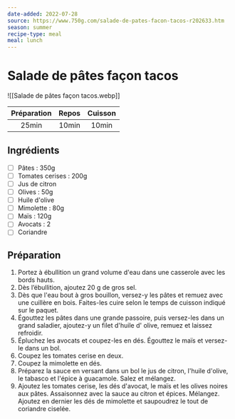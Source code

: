 ```yaml
---
date-added: 2022-07-28
source: https://www.750g.com/salade-de-pates-facon-tacos-r202633.htm
season: summer
recipe-type: meal
meal: lunch
---
```


# Salade de pâtes façon tacos

![[Salade de pâtes façon tacos.webp]]

| Préparation | Repos | Cuisson |
|:-----------:|:-----:|:-------:|
|    25min    | 10min |  10min  |

## Ingrédients

- [ ] Pâtes : 350g
- [ ] Tomates cerises : 200g
- [ ] Jus de citron
- [ ] Olives : 50g
- [ ] Huile d'olive
- [ ] Mimolette : 80g
- [ ] Maïs : 120g
- [ ] Avocats : 2
- [ ] Coriandre

## Préparation

1. Portez à ébullition un grand volume d'eau dans une casserole avec les bords hauts.
2. Dès l’ébullition, ajoutez 20 g de gros sel.
3. Dès que l'eau bout à gros bouillon, versez-y les pâtes et remuez avec une cuillère en bois. Faites-les cuire selon le temps de cuisson indiqué sur le paquet.
4. Égouttez les pâtes dans une grande passoire, puis versez-les dans un grand saladier, ajoutez-y un filet d'huile d' olive, remuez et laissez refroidir.
5. Épluchez les avocats et coupez-les en dés. Égouttez le maïs et versez-le dans un bol.
6. Coupez les tomates cerise en deux.
7. Coupez la mimolette en dés.
8. Préparez la sauce en versant dans un bol le jus de citron, l'huile d'olive, le tabasco et l'épice à guacamole. Salez et mélangez.
9. Ajoutez les tomates cerise, les dés d'avocat, le maïs et les olives noires aux pâtes. Assaisonnez avec la sauce au citron et épices. Mélangez. Ajoutez en dernier les dés de mimolette et saupoudrez le tout de coriandre ciselée.
